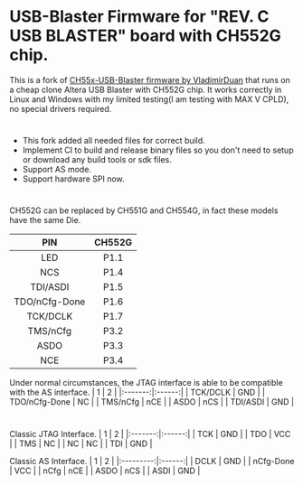 # USB-Blaster Firmware for "REV. C USB BLASTER" board with CH552G chip.

This is a fork of [CH55x-USB-Blaster firmware by VladimirDuan](https://github.com/VladimirDuan/CH55x-USB-Blaster) that runs on a cheap clone Altera USB Blaster with CH552G chip.
It works correctly in Linux and Windows with my limited testing(I am testing with MAX V CPLD), no special drivers required.

#
- This fork added all needed files for correct build.
- Implement CI to build and release binary files so you don't need to setup or download any build tools or sdk files.
- Support AS mode.
- Support hardware SPI now.

#
CH552G can be replaced by CH551G and CH554G, in fact these models have the same Die.

|   PIN   | CH552G |
|:-------:|:------:|
|   LED   |  P1.1  |
|   NCS   |  P1.4  |
|   TDI/ASDI   |  P1.5  |
|   TDO/nCfg-Done   |  P1.6  |
|   TCK/DCLK   |  P1.7  |
|   TMS/nCfg   |  P3.2  |
|   ASDO  |  P3.3  |
|   NCE   |  P3.4  |

Under normal circumstances, the JTAG interface is able to be compatible with the AS interface.
|   1     |   2    |
|:-------:|:------:|
|   TCK/DCLK   |  GND   |
|   TDO/nCfg-Done   |  NC    |
|   TMS/nCfg   | nCE |
|   ASDO    | nCS |
|   TDI/ASDI   |  GND   |

#
Classic JTAG Interface.
|   1     |   2    |
|:-------:|:------:|
|   TCK   |  GND   |
|   TDO   |  VCC   |
|   TMS   |  NC    |
|   NC    |  NC    |
|   TDI   |  GND   |

Classic AS Interface.
|   1       |   2    |
|:---------:|:------:|
|    DCLK   |  GND   |
| nCfg-Done |  VCC   |
|    nCfg   |  nCE   |
|    ASDO   |  nCS   |
|    ASDI   |  GND   |


